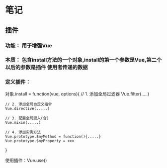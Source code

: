 # 笔记

## 插件

### 功能： 用于增强Vue
      
### 本质： 包含install方法的一个对象,install的第一个参数是Vue,第二个以后的参数是插件 使用者传递的数据


### 定义插件：

  对象.install = function(vue, options){
    // 1. 添加全局过滤器
    Vue.filter(.....)

    // 2. 添加全局自定义指令
    Vue.directive(.....)

    // 3. 配置全局混入(合)
    Vue.mixin(.....)

    // 4. 添加实例方法
    Vue.prototype.$myMethod = function(){.....}
    Vue.prototype.$myProperty = xxx
  
  }

  使用插件：Vue.use()

